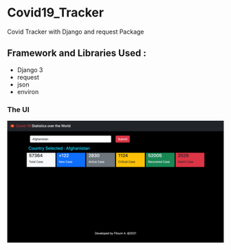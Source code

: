 # Covid19_Tracker
Covid Tracker with Django and request Package


## Framework and Libraries Used  : 
* Django 3 
* request 
* json 
* environ

### The UI 
![alt text](./static/img/screenshot.png)
